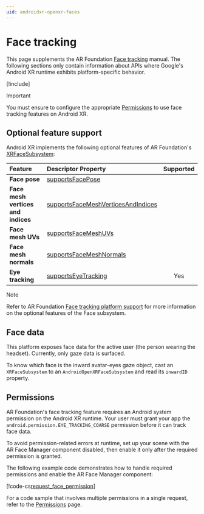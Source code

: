 ```yaml
---
uid: androidxr-openxr-faces
---
```

# Face tracking

This page supplements the AR Foundation [Face tracking](xref:arfoundation-face-tracking) manual. The following sections only contain information about APIs where Google's Android XR runtime exhibits platform-specific behavior.

[!include[](../snippets/arf-docs-tip.md)]

> [!IMPORTANT]
> You must ensure to configure the appropriate [Permissions](#permissions) to use face tracking features on Android XR.

## Optional feature support

Android XR implements the following optional features of AR Foundation's [XRFaceSubsystem](xref:UnityEngine.XR.ARSubsystems.XRFaceSubsystem):

| Feature | Descriptor Property | Supported |
| :------ | :------------------ | :----: |
| **Face pose** | [supportsFacePose](xref:UnityEngine.XR.ARSubsystems.XRFaceSubsystemDescriptor.supportsFacePose) |     |
| **Face mesh vertices and indices** | [supportsFaceMeshVerticesAndIndices](xref:UnityEngine.XR.ARSubsystems.XRFaceSubsystemDescriptor.supportsFaceMeshVerticesAndIndices) |     |
| **Face mesh UVs** | [supportsFaceMeshUVs](xref:UnityEngine.XR.ARSubsystems.XRFaceSubsystemDescriptor.supportsFaceMeshUVs) |     |
| **Face mesh normals** | [supportsFaceMeshNormals](xref:UnityEngine.XR.ARSubsystems.XRFaceSubsystemDescriptor.supportsFaceMeshNormals) |     |
| **Eye tracking** |  [supportsEyeTracking](xref:UnityEngine.XR.ARSubsystems.XRFaceSubsystemDescriptor.supportsEyeTracking) | Yes |

> [!NOTE]
> Refer to AR Foundation [Face tracking platform support](xref:arfoundation-face-tracking-platform-support) for more information on the optional features of the Face subsystem.

## Face data

This platform exposes face data for the active user (the person wearing the headset). Currently, only gaze data is surfaced.

To know which face is the inward avatar-eyes gaze object, cast an `XRFaceSubsystem` to an `AndroidOpenXRFaceSubsystem` and read its `inwardID` property.

## Permissions

AR Foundation's face tracking feature requires an Android system permission on the Android XR runtime. Your user must grant your app the `android.permission.EYE_TRACKING_COARSE` permission before it can track face data.

To avoid permission-related errors at runtime, set up your scene with the AR Face Manager component disabled, then enable it only after the required permission is granted.

The following example code demonstrates how to handle required permissions and enable the AR Face Manager component:

[!code-cs[request_face_permission](../../Tests/Runtime/CodeSamples/PermissionSamples.cs#request_face_permission)]

For a code sample that involves multiple permissions in a single request, refer to the [Permissions](xref:androidxr-openxr-permissions) page.

